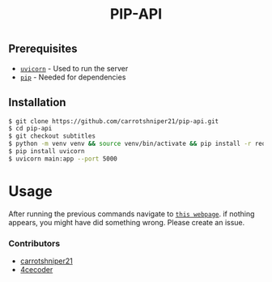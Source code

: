 <div align="center">
	<h1>PIP-API<h1>
</div>

## Prerequisites
- [`uvicorn`](https://www.uvicorn.org) - Used to run the server
- [`pip`](https://www.python.org/) - Needed for dependencies


## Installation

```sh
$ git clone https://github.com/carrotshniper21/pip-api.git
$ cd pip-api
$ git checkout subtitles
$ python -m venv venv && source venv/bin/activate && pip install -r requirements.txt
$ pip install uvicorn
$ uvicorn main:app --port 5000
```

# Usage
After running the previous commands navigate to [`this webpage`](http://localhost:5000/docs). if nothing appears, you might have did something wrong. Please create an issue.

### Contributors

- [carrotshniper21](https://github.com/carrotshniper21)
- [4cecoder](https://github.com/4cecoder)

